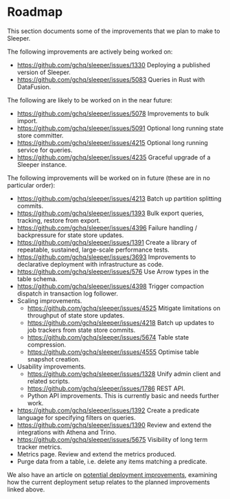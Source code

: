 Roadmap
=======

This section documents some of the improvements that we plan to make to Sleeper.

The following improvements are actively being worked on:

- https://github.com/gchq/sleeper/issues/1330 Deploying a published version of Sleeper.
- https://github.com/gchq/sleeper/issues/5083 Queries in Rust with DataFusion.

The following are likely to be worked on in the near future:

- https://github.com/gchq/sleeper/issues/5078 Improvements to bulk import.
- https://github.com/gchq/sleeper/issues/5091 Optional long running state store committer.
- https://github.com/gchq/sleeper/issues/4215 Optional long running service for queries.
- https://github.com/gchq/sleeper/issues/4235 Graceful upgrade of a Sleeper instance.

The following improvements will be worked on in future (these are in no particular order):

- https://github.com/gchq/sleeper/issues/4213 Batch up partition splitting commits.
- https://github.com/gchq/sleeper/issues/1393 Bulk export queries, tracking, restore from export.
- https://github.com/gchq/sleeper/issues/4396 Failure handling / backpressure for state store updates.
- https://github.com/gchq/sleeper/issues/1391 Create a library of repeatable, sustained, large-scale performance tests.
- https://github.com/gchq/sleeper/issues/3693 Improvements to declarative deployment with infrastructure as code.
- https://github.com/gchq/sleeper/issues/576 Use Arrow types in the table schema.
- https://github.com/gchq/sleeper/issues/4398 Trigger compaction dispatch in transaction log follower.
- Scaling improvements.
    - https://github.com/gchq/sleeper/issues/4525 Mitigate limitations on throughput of state store updates.
    - https://github.com/gchq/sleeper/issues/4218 Batch up updates to job trackers from state store commits.
    - https://github.com/gchq/sleeper/issues/5674 Table state compression.
    - https://github.com/gchq/sleeper/issues/4555 Optimise table snapshot creation.
- Usability improvements.
    - https://github.com/gchq/sleeper/issues/1328 Unify admin client and related scripts.
    - https://github.com/gchq/sleeper/issues/1786 REST API.
    - Python API improvements. This is currently basic and needs further work.
- https://github.com/gchq/sleeper/issues/1392 Create a predicate language for specifying filters on queries.
- https://github.com/gchq/sleeper/issues/1390 Review and extend the integrations with Athena and Trino.
- https://github.com/gchq/sleeper/issues/5675 Visibility of long term tracker metrics.
- Metrics page. Review and extend the metrics produced.
- Purge data from a table, i.e. delete any items matching a predicate.

We also have an article on [potential deployment improvements](deployment-improvements.md), examining how the current
deployment setup relates to the planned improvements linked above.
